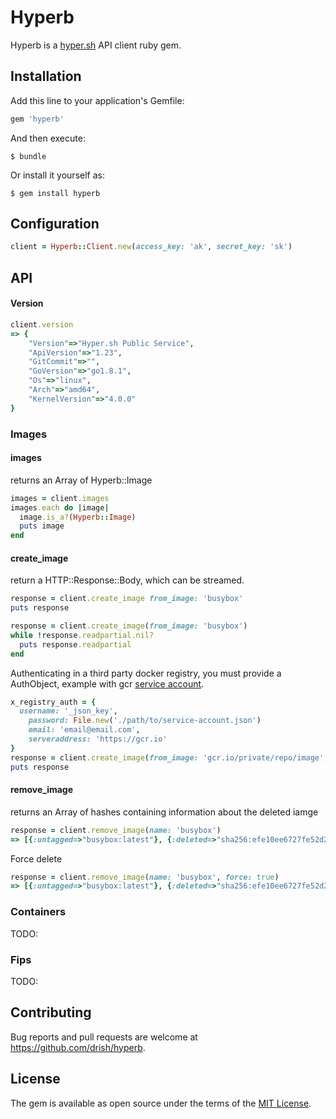 # Hyperb

Hyperb is a [hyper.sh](https://hyper.sh) API client ruby gem.

## Installation

Add this line to your application's Gemfile:

```ruby
gem 'hyperb'
```

And then execute:

    $ bundle

Or install it yourself as:

    $ gem install hyperb


## Configuration

```ruby
client = Hyperb::Client.new(access_key: 'ak', secret_key: 'sk')
```

## API

#### Version

```ruby
client.version
=> {
	"Version"=>"Hyper.sh Public Service",
	"ApiVersion"=>"1.23",
	"GitCommit"=>"",
	"GoVersion"=>"go1.8.1",
	"Os"=>"linux",
	"Arch"=>"amd64",
	"KernelVersion"=>"4.0.0"
}
```

### Images

#### images

returns an Array of Hyperb::Image

```ruby
images = client.images
images.each do |image|
  image.is_a?(Hyperb::Image)
  puts image
end
```

#### create_image

return a HTTP::Response::Body, which can be streamed.

```ruby
response = client.create_image from_image: 'busybox'
puts response
```

```ruby
response = client.create_image(from_image: 'busybox')
while !response.readpartial.nil?
  puts response.readpartial
end
```

Authenticating in a third party docker registry, you must provide a AuthObject, example with gcr [service account](https://cloud.google.com/container-registry/docs/advanced-authentication).

```ruby
x_registry_auth = {
  username: '_json_key',
	password: File.new('./path/to/service-account.json')
	email: 'email@email.com',
	serveraddress: 'https://gcr.io'
}
response = client.create_image(from_image: 'gcr.io/private/repo/image', x_registry_auth)
puts response
```

#### remove_image

returns an Array of hashes containing information about the deleted iamge

```ruby
response = client.remove_image(name: 'busybox')
=> [{:untagged=>"busybox:latest"}, {:deleted=>"sha256:efe10ee6727fe52d2db2eb5045518fe98d8e31fdad1cbdd5e1f737018c349ebb"}]
```

Force delete

```ruby
response = client.remove_image(name: 'busybox', force: true)
=> [{:untagged=>"busybox:latest"}, {:deleted=>"sha256:efe10ee6727fe52d2db2eb5045518fe98d8e31fdad1cbdd5e1f737018c349ebb"}]
```

### Containers

TODO:

### Fips

TODO:

## Contributing

Bug reports and pull requests are welcome at https://github.com/drish/hyperb.

## License

The gem is available as open source under the terms of the [MIT License](http://opensource.org/licenses/MIT).
